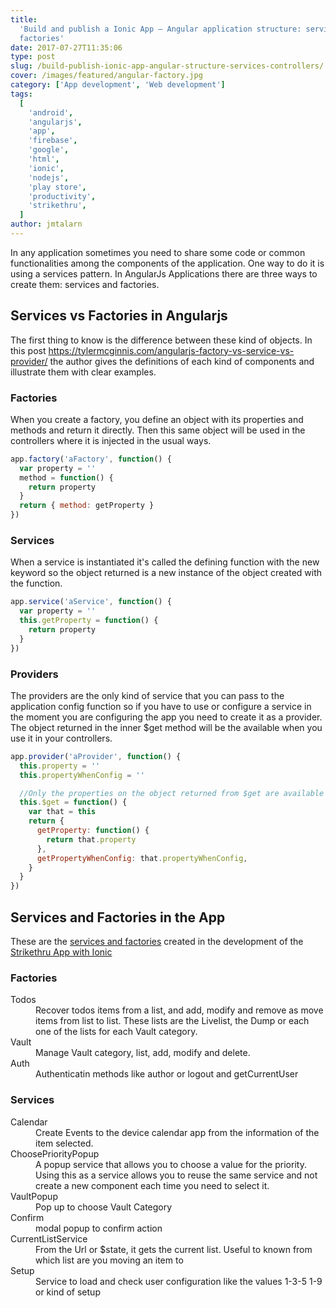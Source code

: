 ```yaml
---
title:
  'Build and publish a Ionic App – Angular application structure: services and
  factories'
date: 2017-07-27T11:35:06
type: post
slug: /build-publish-ionic-app-angular-structure-services-controllers/
cover: /images/featured/angular-factory.jpg
category: ['App development', 'Web development']
tags:
  [
    'android',
    'angularjs',
    'app',
    'firebase',
    'google',
    'html',
    'ionic',
    'nodejs',
    'play store',
    'productivity',
    'strikethru',
  ]
author: jmtalarn
---
```


In any application sometimes you need to share some code or common functionalities among the components of the application. One way to do it is using a services pattern. In AngularJs Applications there are three ways to create them: services and factories.
<!--more-->
<h2>Services vs Factories in Angularjs</h2>
<p>The first thing to know is the difference between these kind of objects. In this post <a href="https://tylermcginnis.com/angularjs-factory-vs-service-vs-provider/">https://tylermcginnis.com/angularjs-factory-vs-service-vs-provider/</a> the author gives the definitions of each kind of components and illustrate them with clear examples.</p>
<h3>Factories</h3>
<p>When you create a factory, you define an object with its properties and methods and return it directly. Then this same object will be used in the controllers where it is injected in the usual ways.</p>

```javascript
app.factory('aFactory', function() {
  var property = ''
  method = function() {
    return property
  }
  return { method: getProperty }
})
```

<h3>Services</h3>
<p>When a service is instantiated it's called the defining function with the new keyword so the object returned is a new instance of the object created with the function.</p>

```javascript
app.service('aService', function() {
  var property = ''
  this.getProperty = function() {
    return property
  }
})
```

<h3>Providers</h3>
<p>The providers are the only kind of service that you can pass to the application config function so if you have to use or configure a service in the moment you are configuring the app you need to create it as a provider. The object returned in the inner $get method will be the available when you use it in your controllers.</p>

```javascript
app.provider('aProvider', function() {
  this.property = ''
  this.propertyWhenConfig = ''

  //Only the properties on the object returned from $get are available in the controller.
  this.$get = function() {
    var that = this
    return {
      getProperty: function() {
        return that.property
      },
      getPropertyWhenConfig: that.propertyWhenConfig,
    }
  }
})
```

<h2>Services and Factories in the App</h2>
<p>These are the <a href="https://github.com/jmtalarn/strikethru/blob/master/www/js/services.js">services and factories</a> created in the development of the <a href="http://blog.jmtalarn.com/build-publish-ionic-app-i-idea/">Strikethru App with Ionic</a></p>
<h3>Factories</h3>
<dl>
<dt>Todos</dt>
<dd>Recover todos items from a list, and add, modify and remove as move items from list to list. These lists are the Livelist, the Dump or each one of the lists for each Vault category.</dd>
<dt>Vault</dt>
<dd>Manage Vault category, list, add, modify and delete.</dd>
<dt>Auth</dt>
<dd>Authenticatin methods like author or logout and getCurrentUser</dd>
</dl>
<h3>Services</h3>
<dl>
<dt>Calendar</dt>
<dd>Create Events to the device calendar app from the information of the item selected.</dd>
<dt>ChoosePriorityPopup</dt>
<dd>A popup service that allows you to choose a value for the priority. Using this as a service allows you to reuse the same service and not create a new component each time you need to select it.</dd>
<dt>VaultPopup</dt>
<dd>Pop up to choose Vault Category</dd>
<dt>Confirm</dt>
<dd>modal popup to confirm action</dd>
<dt>CurrentListService</dt>
<dd>From the Url or $state, it gets the current list. Useful to known from which list are you moving an item to</dd>
<dt>Setup</dt>
<dd>Service to load and check user configuration like the values 1-3-5 1-9 or kind of setup</dd>
</dl>
